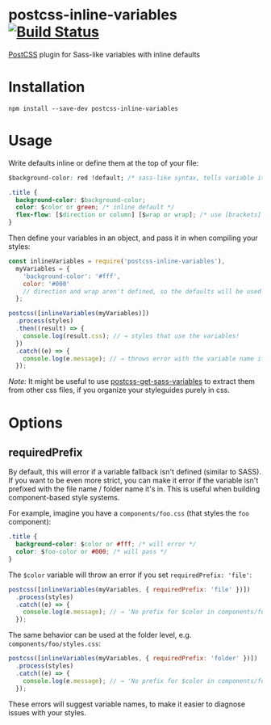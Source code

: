 # postcss-inline-variables [![Build Status](https://travis-ci.org/nelsonpecora/postcss-inline-variables.svg?branch=master)](https://travis-ci.org/nelsonpecora/postcss-inline-variables)

[PostCSS](https://github.com/postcss/postcss) plugin for Sass-like variables with inline defaults

# Installation

```
npm install --save-dev postcss-inline-variables
```

# Usage

Write defaults inline or define them at the top of your file:

```css
$background-color: red !default; /* sass-like syntax, tells variable it may be overwritten */

.title {
  background-color: $background-color;
  color: $color or green; /* inline default */
  flex-flow: [$direction or column] [$wrap or wrap]; /* use [brackets] if there's more than one variable in a rule */
}
```

Then define your variables in an object, and pass it in when compiling your styles:

```js
const inlineVariables = require('postcss-inline-variables'),
  myVariables = {
    'background-color': '#fff',
    color: '#000'
    // direction and wrap aren't defined, so the defaults will be used
  };

postcss([inlineVariables(myVariables)])
  .process(styles)
  .then((result) => {
    console.log(result.css); // → styles that use the variables!
  })
  .catch((e) => {
    console.log(e.message); // → throws error with the variable name if it has no default value!
  });
```

_Note:_ It might be useful to use [postcss-get-sass-variables](https://github.com/nelsonpecora/postcss-get-sass-variables) to extract them from other css files, if you organize your styleguides purely in css.

# Options

## requiredPrefix

By default, this will error if a variable fallback isn't defined (similar to SASS). If you want to be even more strict, you can make it error if the variable isn't prefixed with the file name / folder name it's in. This is useful when building component-based style systems.

For example, imagine you have a `components/foo.css` (that styles the `foo` component):

```css
.title {
  background-color: $color or #fff; /* will error */
  color: $foo-color or #000; /* will pass */
}
```

The `$color` variable will throw an error if you set `requiredPrefix: 'file'`:

```js
postcss([inlineVariables(myVariables, { requiredPrefix: 'file' })])
  .process(styles)
  .catch((e) => {
    console.log(e.message); // → 'No prefix for $color in components/foo.css! Should it be $foo-color?'
  });
```

The same behavior can be used at the folder level, e.g. `components/foo/styles.css`:

```js
postcss([inlineVariables(myVariables, { requiredPrefix: 'folder' })])
  .process(styles)
  .catch((e) => {
    console.log(e.message); // → 'No prefix for $color in components/foo/styles.css! Should it be $foo-color?'
  });
```

These errors will suggest variable names, to make it easier to diagnose issues with your styles.
